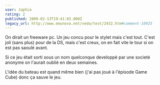```yaml
---
user: Japhia
rating: 2
published: 2009-02-13T19:41:02.000Z
legacy_url: http://www.emunova.net/veda/test/2432.htm#comment-10925
---
```

On dirait un freeware pc. Un jeu concu pour le stylet mais c'est tout. C'est joli (sans plus) pour de la DS, mais c'est creux, on en fait vite le tour si on est pas saoulé avant.

Si ce jeu était sorti sous un nom quelconque developpé par une societé anonyme on l'aurait oublié en deux semaines.

L'idée du bateau est quand même bien (j'ai pas joué à l'épisode Game Cube) donc ça sauve le jeu.